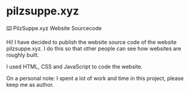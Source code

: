 # pilzsuppe.xyz
⌨️ PilzSuppe.xyz Website Sourcecode

Hi! I have decided to publish the website source code of the website pilzsuppe.xyz. I do this so that other people can see how websites are roughly built.

I used HTML, CSS and JavaScript to code the website.

On a personal note: I spent a lot of work and time in this project, please keep me as author.
